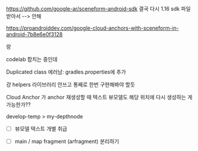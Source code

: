 
https://github.com/google-ar/sceneform-android-sdk
결국 다시 1.16 sdk 파일 받아서 --> 안해

https://proandroiddev.com/google-cloud-anchors-with-sceneform-in-android-7b8e6e0f3128

랑

codelab 합치는 중인데

Duplicated class 에러남: gradles.properties에 추가

걍 helpers 라이브러리 안쓰고 통째로 한번 구현해봐야 할듯


Cloud Anchor 가 anchor 재생성할 때 텍스트 뷰모델도 해당 위치에 다시 생성하는 게 가능한가??

develop-temp > my-depthnode
- [ ] 뷰모델 텍스트 개별 취급
- [ ] main / map fragment (arfragment) 분리하기



